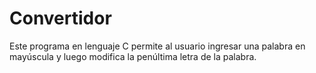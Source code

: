 # Convertidor
Este programa en lenguaje C permite al usuario ingresar una palabra en mayúscula y luego modifica la penúltima letra de la palabra.
